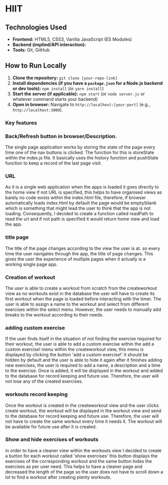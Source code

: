 # HIIT 

## Technologies Used

* **Frontend:** HTML5, CSS3, Vanilla JavaScript (ES Modules)
* **Backend (implied/API interaction):**
* **Tools:** Git, GitHub

## How to Run Locally

1.  **Clone the repository:**
    `git clone [your-repo-link]`
2.  **Install dependencies (if you have a `package.json` for a Node.js backend or dev tools):**
    `npm install` (or `yarn install`)
3.  **Start the server (if applicable):**
    `npm start` (or `node server.js` or whatever command starts your backend)
4.  **Open in browser:** Navigate to `http://localhost:[your-port]` (e.g., `http://localhost:3000`).


### Key features

### Back/Refresh button in browser/Description.
The single page application works by storing the state of the page every time one of the nav buttons is clicked. The function for this is storeState within the index.js file. It basically uses the history function and pushState function to keep a record of the last page visit. 


### URL
As it is a single web application when the apps is loaded it goes directly to the home view if not URL is specified, this helps to have organised views as barely no code exists within the index.html file, therefore, if browser automatically loads index.html by default the page would be empty/blank which is something that might lead the user to think that the app is not loading. Consequently, I decided to create a function called readPath to read the url and if not path is specified it would return home view and load the app.

### title page
The title of the page changes according to the view the user is at. so every time the user navigates through the app, the title of page changes. This gives the user the experience of multiple pages when it actually is a working single page app.

### Creation of workout
The user is able to create a workout from scratch from the createworkout view as no workouts exist in the database the user will have to create its first workout when the page is loaded before interacting with the timer. The user is able to assign a name to the workout and select from different exercises within the select menu. However, the user needs to manually add breaks to the workout according to their needs.

### adding custom exercise
If the user finds itself in the situation of not finding the exercise required for their workout, the user is able to add a custom exercise within the add a custom exercise! menu within the createworkout view, this menu is displayed by clicking the button 'add a custom exercise!' it should be hidden by default and the user is able to hide it again after it finishes adding new exercises, the user is required to add a name, a description and a time to the exercise. Once is added, it will be displayed in the workout and added to the database for record keeping and future use. Therefore, the user will not lose any of the created exercises.

### workouts record keeping
Once the workout is created in the createworkout view and the user clicks create workout, the workout will be displayed in the workout view and send to the database for record keeping and future use. Therefore, the user will not have to create the same workout every time it needs it. The workout will be available for future use after it is created.

### Show and hide exercises of workouts
in order to have a cleaner view within the workouts view I decided to create a button for each workout called 'show exercises' this button displays the exercises of the corresponding workout and the same button hides the exercises as per user need. This helps to have a cleaner page and decreased the length of the page so the user does not have to scroll down a lot to find a workout after creating plenty workouts.
